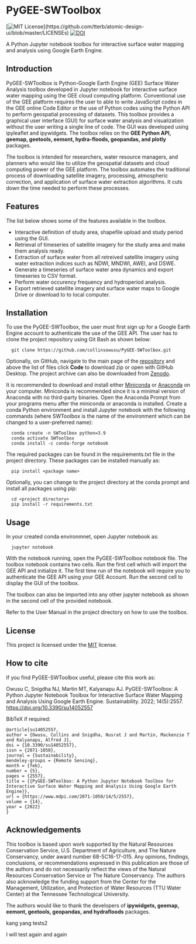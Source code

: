 
# PyGEE-SWToolbox
[![MIT License](https://img.shields.io/apm/l/atomic-design-ui.svg?)](https://github.com/tterb/atomic-design-ui/blob/master/LICENSEs) [![DOI](https://zenodo.org/badge/DOI/10.5281/zenodo.5664523.svg)](https://doi.org/10.5281/zenodo.5664523)

A Python Jupyter notebook toolbox for interactive surface water mapping and analysis using Google 
Earth Engine.

## Introduction
PyGEE-SWToolbox is Python-Google Earth Engine (GEE) Surface Water Analysis toolbox developed
 in Jupyter notebook for interactive surface water mapping using the GEE cloud computing 
 platform. Conventional use of the GEE platform requires the user to able to write 
 JavaScript codes in the GEE online Code Editor or the use of Python codes using the 
 Python API to perform geospatial processing of datasets. This toolbox provides a graphical 
 user interface (GUI) for surface water analysis and visualization without the user writing 
 a single line of code. The GUI was developed using ipyleaflet and ipywidgets. The toolbox 
 relies on the <b>GEE Python API, geemap, geetools, eemont, hydra-floods, geopandas, and 
 plotly</b> packages.

 The toolbox is intended for researchers, water resource managers, and planners who would
 like to utilize the geospatial datasets and cloud computing power of the GEE platform.
 The toolbox automates the traditional process of downloading satellite imagery, processing,
 atmospheric correction, and application of surface water extraction algorithms. It cuts
 down the time needed to perform these processes.

## Features
The list below shows some of the features available in the toolbox.
- Interactive definition of study area, shapefile upload and study period using the GUI.
- Retrieval of timeseries of satellite imagery for the study area and make them analysis
    ready.
- Extraction of surface water from all retreived satellite imagery using water extraction
    indices such as NDWI, MNDWI, AWEI, and DSWE.
- Generate a timeseries of surface water area dynamics and export timeseries to CSV format.
- Perform water occurency frequency and hydroperiod analysis.
- Export retrieved satellite imagery and surface water maps to Google Drive or download to
    to local computer.

  
## Installation 

To use the PyGEE-SWToolbox, the user must first sign up for a Google Earth Engine account to authenticate 
the use of the GEE API. The user has to clone the project repository using Git Bash as shown 
below:

``` 
  git clone https://github.com/collinsowusu/PyGEE-SWToolbox.git
```
Optionally, on GitHub, navigate to the main page of the [repository](https://github.com/collinsowusu/PyGEE-SWToolbox) 
and above the list of files click <b>Code</b> to download zip or open with GitHub Desktop. 
The project archive can also be downloaded from [Zenodo](https://zenodo.org/record/4910772#.YNpSmzhKiUk).

It is recommended to download and install either [Miniconda](https://docs.conda.io/en/latest/miniconda.html) or
[Anaconda](https://www.anaconda.com/distribution/#download-section) on your computer. Miniconda is recommended since it is 
a minimal version of Anaconda with no third-party binaries. Open the Anaconda Prompt from your programs menu after the 
miniconda or anaconda is installed. 
Create a conda Python environment and install Jupyter notebook with the following commands 
(where SWToolbox is the name of the environment which can be changed to a user-preferred name):

``` 
  conda create -n SWToolbox python=3.9
  conda activate SWToolbox
  conda install -c conda-forge notebook 
```
The required packages can be found in the requirements.txt file in the project directory.
These packages can be installed manually as:

``` 
  pip install <package name>
```
Optionally, you can change to the project directory at the conda prompt and install all 
packages using pip:

``` 
  cd <project directory>
  pip install -r requirements.txt
```
## Usage

In your created conda environmnet, open Jupyter notebook as:

``` 
  jupyter notebook
```

With the notebook running, open the PyGEE-SWToolbox notebook file. The toolbox notebook contains two cells. 
Run the first cell which will import the GEE API and initialize it. The first time run of the notebook will
require you to authenticate the GEE API using your GEE Account. Run the second cell to display the GUI 
of the toolbox.

The toolbox can also be imported into any other jupyter notebook as shown in the second cell of the provided notebook.

Refer to the User Manual in the project directory on how to use the toolbox.

  
## License

This project is licensed under the [MIT](https://choosealicense.com/licenses/mit/) license.

## How to cite
If you find PyGEE-SWToolbox useful, please cite this work as:

Owusu C, Snigdha NJ, Martin MT, Kalyanapu AJ. PyGEE-SWToolbox: A Python Jupyter Notebook Toolbox for Interactive Surface Water Mapping and Analysis Using Google Earth Engine. Sustainability. 2022; 14(5):2557. https://doi.org/10.3390/su14052557

BibTeX if required:

	@article{su14052557,
	author = {Owusu, Collins and Snigdha, Nusrat J and Martin, Mackenzie T and Kalyanapu, Alfred J},
	doi = {10.3390/su14052557},
	issn = {2071-1050},
	journal = {Sustainability},
	mendeley-groups = {Remote Sensing},
	month = {feb},
	number = {5},
	pages = {2557},
	title = {{PyGEE-SWToolbox: A Python Jupyter Notebook Toolbox for Interactive Surface Water Mapping and Analysis Using Google Earth Engine}},
	url = {https://www.mdpi.com/2071-1050/14/5/2557},
	volume = {14},
	year = {2022}
	}
  
## Acknowledgements

This toolbox is based upon work supported by the Natural Resources Conservation Service, 
U.S. Department of Agriculture, and The Nature Conservancy, under award number 
68-5C16-17-015. Any opinions, findings, conclusions, or recommendations 
expressed in this publication are those of the authors and do not necessarily 
reflect the views of the Natural Resources Conservation Service or The Nature Conservancy.
The authors also acknowledge the funding support from the Center for the Management, Utilization, and Protection of Water Resources (TTU Water Center) at
the Tennessee Technological University.

The authors would like to thank the developers of <b>ipywidgets, geemap, eemont, geetools, 
geopandas, and hydrafloods</b> packages.


kang yang tests2

I will test again and again

